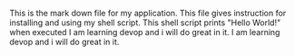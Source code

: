 This is the mark down file for my application.
This file gives instruction for installing and using my shell script.
This shell script prints "Hello World!" when executed
I am learning devop and i will do great in it.
I am learning devop and i will do great in it.
